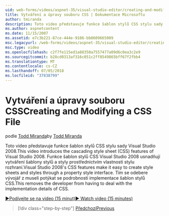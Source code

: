 ```yaml
---
uid: web-forms/videos/aspnet-35/visual-studio-editor/creating-and-modifying-a-css-file
title: Vytváření a úpravy souboru CSS | Dokumentace Microsoftu
author: tmiranda
description: Toto video představuje funkce šablon stylů CSS stylu sady Visual Studio 2008. Funkce šablon stylů CSS Visual Studio 2008 usnadňují vytváření šablony stylů...
ms.author: aspnetcontent
ms.date: 11/15/2007
ms.assetid: e7c3b221-87ce-444e-9106-bb0609665009
msc.legacyurl: /web-forms/videos/aspnet-35/visual-studio-editor/creating-and-modifying-a-css-file
msc.type: video
ms.openlocfilehash: c2f7fe115ed1a88350a7557477a09d6c0ea3c2e9
ms.sourcegitcommit: b28cd0313af316c051c2ff8549865bff67f2fbb4
ms.translationtype: MT
ms.contentlocale: cs-CZ
ms.lasthandoff: 07/05/2018
ms.locfileid: "37838799"
---
```

<a name="creating-and-modifying-a-css-file"></a><span data-ttu-id="e90e8-104">Vytváření a úpravy souboru CSS</span><span class="sxs-lookup"><span data-stu-id="e90e8-104">Creating and Modifying a CSS File</span></span>
====================
<span data-ttu-id="e90e8-105">podle [Todd Miranda](https://github.com/tmiranda)</span><span class="sxs-lookup"><span data-stu-id="e90e8-105">by [Todd Miranda](https://github.com/tmiranda)</span></span>

<span data-ttu-id="e90e8-106">Toto video představuje funkce šablon stylů CSS stylu sady Visual Studio 2008.</span><span class="sxs-lookup"><span data-stu-id="e90e8-106">This video introduces the cascading style sheet (CSS) features of Visual Studio 2008.</span></span> <span data-ttu-id="e90e8-107">Funkce šablon stylů CSS Visual Studio 2008 usnadňují vytváření šablony stylů a styly prostřednictvím vlastnosti stylu rozhraní.</span><span class="sxs-lookup"><span data-stu-id="e90e8-107">Visual Studio 2008's CSS features make it easy to create style sheets and styles through a property style interface.</span></span> <span data-ttu-id="e90e8-108">Tím se odebere vývojář z museli potýkat se podrobnosti implementace šablon stylů CSS.</span><span class="sxs-lookup"><span data-stu-id="e90e8-108">This removes the developer from having to deal with the implementation details of CSS.</span></span>

[<span data-ttu-id="e90e8-109">&#9654;Podívejte se na video (15 minut)</span><span class="sxs-lookup"><span data-stu-id="e90e8-109">&#9654; Watch video (15 minutes)</span></span>](https://channel9.msdn.com/Blogs/ASP-NET-Site-Videos/creating-and-modifying-a-css-file)

> [!div class="step-by-step"]
> [<span data-ttu-id="e90e8-110">Předchozí</span><span class="sxs-lookup"><span data-stu-id="e90e8-110">Previous</span></span>](quick-tour-of-the-visual-studio-2008-integrated-development-environment.md)
